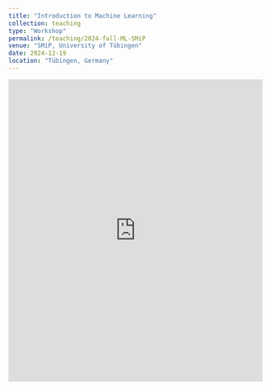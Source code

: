 ```yaml
---
title: "Introduction to Machine Learning"
collection: teaching
type: "Workshop"
permalink: /teaching/2024-fall-ML-SMiP
venue: "SMiP, University of Tübingen"
date: 2024-12-19
location: "Tübingen, Germany"
---
```


<!-- {% include base_path %} -->

<!-- naive password protection -->
<script>
    const password = "smip24";

    document.addEventListener("DOMContentLoaded", function() {
        const userPassword = prompt("Enter password to access this page:");
        if (userPassword !== password) {
            document.body.innerHTML = "<h1>Access denied</h1>";
        }
    });
</script>


<iframe src="https://drive.google.com/drive/folders/1-l7QqyLkxMsrCfB0iBbHvhoiZkpTRK1q?usp=sharing#grid" style="width:100%; height:600px; border:0;"></iframe>
